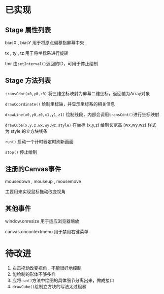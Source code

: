 # 已实现

## Stage 属性列表

biasX , biasY    用于将原点偏移指屏幕中央

tx , ty , tz    用于将坐标系进行旋转

tmr    由`setInterval()`返回的ID，可用于停止绘制



## Stage 方法列表

`transCdnt(x0,y0,z0)`    将三维坐标映射为屏幕二维坐标，返回值为Array对象

`drawCoordinate()`    绘制坐标轴，并显示坐标系的相关信息

`drawLine(x0,y0,z0,x1,y1,z1)`    绘制线段，内部会调用`transCdnt()`进行坐标映射

`drawCube(x,y,z,wx,wy,wz,style)`    在坐标 (x,y,z) 绘制长宽高 (wx,wy,wz) 样式为 style 的立方块线条

`run()`    启动一个计时器定时刷新画面

`stop()`    停止绘制



## 注册的Canvas事件

mousedown , mouseup , mousemove

主要用来实现鼠标拖动改变视角



## 其他事件

window.onresize    用于适应浏览器缩放

canvas.oncontextmenu    用于禁用右键菜单



# 待改进

1. 右击拖动改变视角，不能很好地控制
2. 能绘制的形体不够多样
3. 应将`run()`方法中绘图的具体细节分离出来，做成接口
4. `drawCube()`绘制立方块的写法太过粗暴

